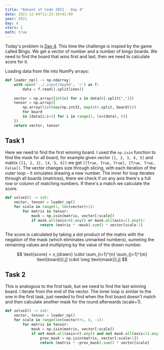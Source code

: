 ```yaml
---
title: "Advent of Code 2021 - Day 4"
date: 2021-12-04T11:23:18+01:00
year: 2021
day: 4
stars: 2
math: true
---
```


Today's problem is [Day 4](https://adventofcode.com/2021/day/4). This time the challenge is inspied by the game called Bingo. We get a vector of number and a number of bingo boards. We need to find the board that wins first and last, then we need to calculate score for it.

Loading data from file into NumPy arrays:

```python
def loader_np() -> np.ndarray:
    with open('../.input/day04', 'r') as f:
        data = f.read().splitlines()
    
    vector = np.array([int(x) for x in data[0].split(",")])
    tensor = np.array([
        np.array(list(map(np.int32, map(str.split, board))))
        for board
        in [data[i:i+5] for i in range(2, len(data), 6)]
    ])
    return vector, tensor
```


## Task 1
Here we need to find the first winning board. I used the `np.isin` function to find the mask for all board, for example given vector `[1, 2, 3, 4, 5]` and matrix `[[1, 2, 3], [4, 5, 6]]` we get `[[True, True, True], [True, True, False]]`. The vector changes size through slicing, with each iteration of the outer loop - it simulates drawing a new number. The inner for loop iterates through all boards (matrices), there we check if on any axis there's a full row or column of matching numbers. If there's a match we calculate the score.

```python
def solve1() -> int:
    vector, tensor = loader_np()
    for scale in range(1, len(vector)+1):
        for matrix in tensor:
            mask = np.isin(matrix, vector[:scale])
            if mask.all(axis=0).any() or mask.all(axis=1).any():
                return (matrix * ~mask).sum() * vector[scale-1]
```

The score is calculated by taking a dot product of the matrix with the negation of the mask (which eliminates unmarked numbers), summing the remaining values and multiplying by the value of the drawn number.

$$ \text{score} = v_{drawn} \cdot \sum_{i=1}^{n} \sum_{j=1}^{m} \text{board}[i,j] \cdot \neg \text{mask}[i,j] $$

## Task 2
This is analogous to the first task, but we need to find the last winning board. I iterate from the end of the vector. The inner loop is similar to the one in the first task, just needed to find when the first board doesn't match and then calculate another mask for the round afterwards (scale+1).

```python
def solve2() -> int:
    vector, tensor = loader_np()
    for scale in range(len(vector)+1, 0, -1):
        for matrix in tensor:
            mask = np.isin(matrix, vector[:scale])
            if not mask.all(axis=0).any() and not mask.all(axis=1).any():
                prev_mask = np.isin(matrix, vector[:scale+1])
                return (matrix * ~prev_mask).sum() * vector[scale]
```
